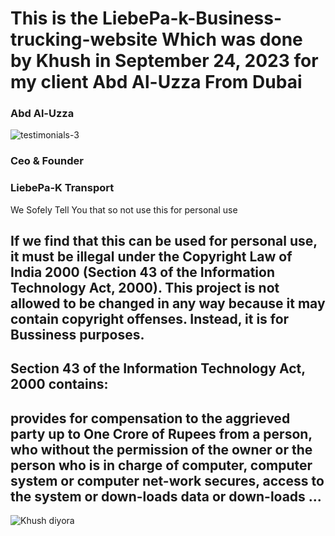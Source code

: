 # This is the LiebePa-k-Business-trucking-website Which was done by Khush in September 24, 2023 for my client Abd Al-Uzza From Dubai





### Abd Al-Uzza
![testimonials-3](https://github.com/user-attachments/assets/8cd474d2-d523-4554-aea0-8654346a86a5)
### Ceo & Founder
### LiebePa-K Transport

We Sofely Tell You that so not use this for personal use 


## If we find that this can be used for personal use, it must be illegal under the Copyright Law of India 2000 (Section 43 of the Information Technology Act, 2000). This project is not allowed to be changed in any way because it may contain copyright offenses. Instead, it is for Bussiness purposes.

## Section 43 of the Information Technology Act, 2000 contains:

## provides for compensation to the aggrieved party up to One Crore of Rupees from a person, who without the permission of the owner or the person who is in charge of computer, computer system or computer net-work secures, access to the system or down-loads data or down-loads ...

![Khush diyora](https://github.com/user-attachments/assets/2cceda39-3a1a-44ff-aa96-556057017ee9)
